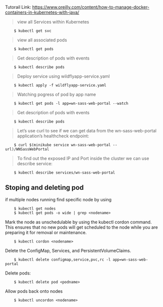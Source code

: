 Tutorail Link: https://www.oreilly.com/content/how-to-manage-docker-containers-in-kubernetes-with-java/

> view all Services within Kubernetes
```
    $ kubectl get svc
```
>view all associated pods
```
    $ kubectl get pods
```

> Get description of pods with events
```
    $ kubectl describe pods
```

>Deploy service using wildflyapp-service.yaml
```
    $ kubectl apply -f wildflyapp-service.yaml
```
> Watching pogress of pod by app name
```
    $ kubectl get pods -l app=wn-sass-web-portal --watch
```

> Get description of pods with events
```
    $ kubectl describe pods
```

>Let’s use curl to see if we can get data from the wn-sass-web-portal application’s healthcheck endpoint:
```
    $ curl $(minikube service wn-sass-web-portal --url)/WNSassWebPortal
```

>To find out the exposed IP and Port inside the cluster we can use describe service:
```
    $ kubectl describe services/wn-sass-web-portal
```

## Stoping and deleting pod
if multiple nodes running find specific node by using
```
    $ kubectl get nodes
    $ kubectl get pods -o wide | grep <nodename>
```

Mark the node as unschedulable by using the kubectl cordon command. This ensures that no new pods will get scheduled to the node while you are preparing it for removal or maintenance.
```
    $ kubectl cordon <nodename>
```

Delete the ConfigMap, Services, and PersistentVolumeClaims.
```
    $ kubectl delete configmap,service,pvc,rc -l app=wn-sass-web-portal
```

Delete pods:
```
    $ kubectl delete pod <podname>
```

Allow pods back onto nodes
```
    $ kubectl uncordon <nodename>
```